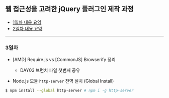 ## 웹 접근성을 고려한 jQuery 플러그인 제작 과정

- [1일차 내용 요약](DOC/DAY01.md)
- [2일차 내용 요약](DOC/DAY02.md)

---

### 3일차

- [AMD] Require.js vs [CommonJS] Browserify 정리
	- DAY03 브런치 파일 첫번째 공유

- Node.js 모듈 `http-server` 전역 설치 (Global Install)
```sh
$ npm install --global http-server # npm i -g http-server
```


